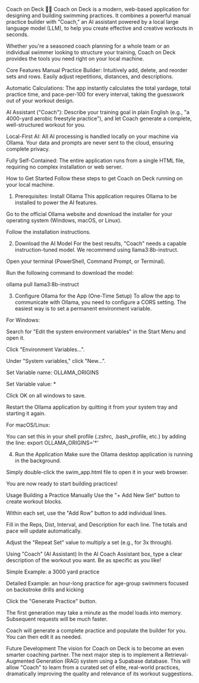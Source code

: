 Coach on Deck 🏊‍♂️
Coach on Deck is a modern, web-based application for designing and building swimming practices. It combines a powerful manual practice builder with "Coach," an AI assistant powered by a local large language model (LLM), to help you create effective and creative workouts in seconds.

Whether you're a seasoned coach planning for a whole team or an individual swimmer looking to structure your training, Coach on Deck provides the tools you need right on your local machine.

Core Features
Manual Practice Builder: Intuitively add, delete, and reorder sets and rows. Easily adjust repetitions, distances, and descriptions.

Automatic Calculations: The app instantly calculates the total yardage, total practice time, and pace-per-100 for every interval, taking the guesswork out of your workout design.

AI Assistant ("Coach"): Describe your training goal in plain English (e.g., "a 4000-yard aerobic freestyle practice"), and let Coach generate a complete, well-structured workout for you.

Local-First AI: All AI processing is handled locally on your machine via Ollama. Your data and prompts are never sent to the cloud, ensuring complete privacy.

Fully Self-Contained: The entire application runs from a single HTML file, requiring no complex installation or web server.

How to Get Started
Follow these steps to get Coach on Deck running on your local machine.

1. Prerequisites: Install Ollama
This application requires Ollama to be installed to power the AI features.

Go to the official Ollama website and download the installer for your operating system (Windows, macOS, or Linux).

Follow the installation instructions.

2. Download the AI Model
For the best results, "Coach" needs a capable instruction-tuned model. We recommend using llama3:8b-instruct.

Open your terminal (PowerShell, Command Prompt, or Terminal).

Run the following command to download the model:

ollama pull llama3:8b-instruct

3. Configure Ollama for the App (One-Time Setup)
To allow the app to communicate with Ollama, you need to configure a CORS setting. The easiest way is to set a permanent environment variable.

For Windows:

Search for "Edit the system environment variables" in the Start Menu and open it.

Click "Environment Variables...".

Under "System variables," click "New...".

Set Variable name: OLLAMA_ORIGINS

Set Variable value: *

Click OK on all windows to save.

Restart the Ollama application by quitting it from your system tray and starting it again.

For macOS/Linux:

You can set this in your shell profile (.zshrc, .bash_profile, etc.) by adding the line: export OLLAMA_ORIGINS='*'

4. Run the Application
Make sure the Ollama desktop application is running in the background.

Simply double-click the swim_app.html file to open it in your web browser.

You are now ready to start building practices!

Usage
Building a Practice Manually
Use the "+ Add New Set" button to create workout blocks.

Within each set, use the "Add Row" button to add individual lines.

Fill in the Reps, Dist, Interval, and Description for each line. The totals and pace will update automatically.

Adjust the "Repeat Set" value to multiply a set (e.g., for 3x through).

Using "Coach" (AI Assistant)
In the AI Coach Assistant box, type a clear description of the workout you want. Be as specific as you like!

Simple Example: a 3000 yard practice

Detailed Example: an hour-long practice for age-group swimmers focused on backstroke drills and kicking

Click the "Generate Practice" button.

The first generation may take a minute as the model loads into memory. Subsequent requests will be much faster.

Coach will generate a complete practice and populate the builder for you. You can then edit it as needed.

Future Development
The vision for Coach on Deck is to become an even smarter coaching partner. The next major step is to implement a Retrieval-Augmented Generation (RAG) system using a Supabase database. This will allow "Coach" to learn from a curated set of elite, real-world practices, dramatically improving the quality and relevance of its workout suggestions.
